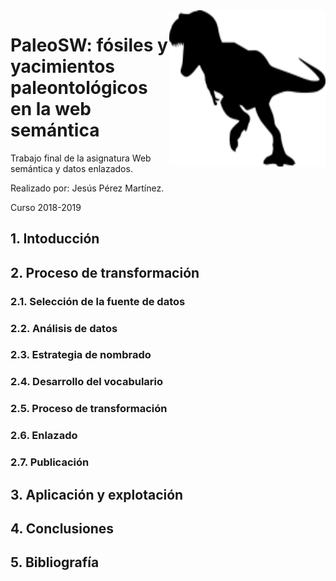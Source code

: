 <img src="icon.png" align="right" height="250" width="250"/>

# PaleoSW: fósiles y yacimientos paleontológicos en la web semántica 
 Trabajo final de la asignatura Web semántica y datos enlazados.
 
 Realizado por: Jesús Pérez Martínez.
 
 Curso 2018-2019
 
## 1. Intoducción
## 2. Proceso de transformación
### 2.1. Selección de la fuente de datos
### 2.2. Análisis de datos
### 2.3. Estrategia de nombrado
### 2.4. Desarrollo del vocabulario
### 2.5. Proceso de transformación
### 2.6. Enlazado
### 2.7. Publicación
## 3. Aplicación y explotación
## 4. Conclusiones
## 5. Bibliografía
